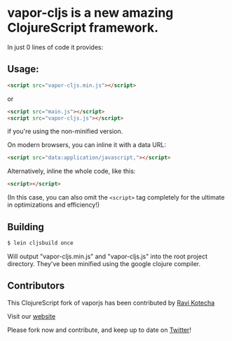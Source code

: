 # vapor-cljs is a new amazing ClojureScript framework.

In just 0 lines of code it provides:

## Usage: 
```html
<script src="vapor-cljs.min.js"></script>
```
or

```html
<script src="main.js"></script>
<script src="vapor-cljs.js"></script>
```
if you're using the non-minified version.

On modern browsers, you can inline it with a data URL:

```html
<script src="data:application/javascript,"></script>
```

Alternatively, inline the whole code, like this:

```html
<script></script>
```

(In this case, you can also omit the `<script>` tag completely for the ultimate in optimizations and efficiency!)

## Building
```bash
$ lein cljsbuild once
```
Will output "vapor-cljs.min.js" and "vapor-cljs.js" into the root project directory. They've been minified using the google clojure compiler.

## Contributors
This ClojureScript fork of vaporjs has been contributed by [Ravi Kotecha](http://twitter.com/r4vi)

Visit our [website](http://vaporjs.com)

Please fork now and contribute, and keep up to date on [Twitter](http://twitter.com/vapor_js)!


